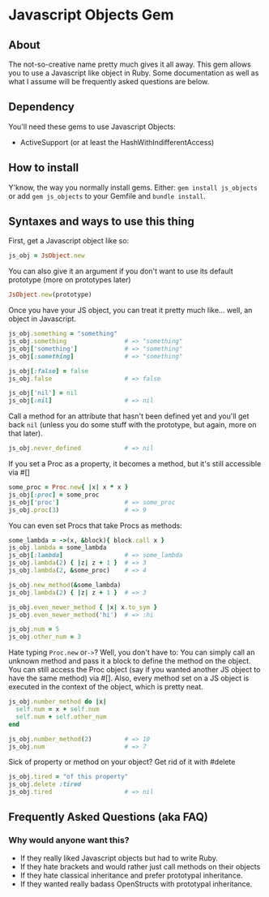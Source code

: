 # Javascript Objects Gem

## About
The not-so-creative name pretty much gives it all away. This gem allows you to use
a Javascript like object in Ruby. Some documentation as well as what I assume will
be frequently asked questions are below.

## Dependency
You'll need these gems to use Javascript Objects:

* ActiveSupport (or at least the HashWithIndifferentAccess)

## How to install
Y'know, the way you normally install gems. Either: ```gem install js_objects``` or
add ```gem js_objects``` to your Gemfile and ```bundle install```.

## Syntaxes and ways to use this thing
First, get a Javascript object like so:
```ruby
js_obj = JsObject.new
```
You can also give it an argument if you don't want to use its default prototype (more on prototypes later)
```ruby
JsObject.new(prototype)
```
Once you have your JS object, you can treat it pretty much like... well, an object in Javascript.
```ruby
js_obj.something = "something"
js_obj.something                # => "something"
js_obj['something']             # => "something"
js_obj[:something]              # => "something"

js_obj[:false] = false
js_obj.false                    # => false

js_obj['nil'] = nil
js_obj[:nil]                    # => nil
```
Call a method for an attribute that hasn't been defined yet and you'll get back ```nil``` (unless
you do some stuff with the prototype, but again, more on that later).
```ruby
js_obj.never_defined            # => nil
```
If you set a Proc as a property, it becomes a method, but it's still accessible
via #[]
```ruby
some_proc = Proc.new{ |x| x * x }
js_obj[:proc] = some_proc
js_obj['proc']                  # => some_proc
js_obj.proc(3)                  # => 9
```
You can even set Procs that take Procs as methods:
```ruby
some_lambda = ->(x, &block){ block.call x }
js_obj.lambda = some_lambda
js_obj[:lambda]                 # => some_lambda
js_obj.lambda(2) { |z| z + 1 }  # => 3
js_obj.lambda(2, &some_proc)    # => 4

js_obj.new_method(&some_lambda)
js_obj.lambda(2) { |z| z + 1 }  # => 3

js_obj.even_newer_method { |x| x.to_sym }
js_obj.even_newer_method('hi')  # => :hi

js_obj.num = 5
js_obj.other_num = 3
```
Hate typing ```Proc.new``` or```->```? Well, you don't have to: You can simply call an unknown
method and pass it a block to define the method on the object. You can still access the Proc object
(say if you wanted another JS object to have the same method) via #[]. Also, every method set on
a JS object is executed in the context of the object, which is pretty neat.
```ruby
js_obj.number_method do |x|
  self.num = x + self.num
  self.num + self.other_num
end

js_obj.number_method(2)         # => 10
js_obj.num                      # => 7
```
Sick of property or method on your object? Get rid of it with #delete
```ruby
js_obj.tired = "of this property"
js_obj.delete :tired
js_obj.tired                    # => nil
```


## Frequently Asked Questions (aka FAQ)

### Why would anyone want this?

* If they really liked Javascript objects but had to write Ruby.
* If they hate brackets and would rather just call methods on their objects
* If they hate classical inheritance and prefer prototypal inheritance.
* If they wanted really badass OpenStructs with prototypal inheritance.


